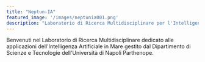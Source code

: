 ```yaml
---
title: "Neptun-IA"
featured_image: '/images/neptunia001.png'
description: "Laboratorio di Ricerca Multidisciplinare per l'Intelligenza Artificiale in Mare."
---
```

Benvenuti nel Laboratorio di Ricerca Multidisciplinare dedicato alle applicazioni dell'Intelligenza Artificiale in Mare gestito dal Dipartimento di Scienze e Tecnologie dell'Università di Napoli Parthenope.

